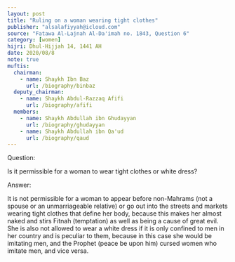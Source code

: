 ```yaml
---
layout: post
title: "Ruling on a woman wearing tight clothes"
publisher: "alsalafiyyah@icloud.com"
source: "Fatawa Al-Lajnah Al-Da'imah no. 1843, Question 6"
category: [women]
hijri: Dhul-Hijjah 14, 1441 AH
date: 2020/08/8
note: true
muftis:
  chairman: 
    - name: Shaykh Ibn Baz
      url: /biography/binbaz
  deputy_chairman:
    - name: Shaykh Abdul-Razzaq Afifi
      url: /biography/afifi
  members: 
    - name: Shaykh Abdullah ibn Ghudayyan
      url: /biography/ghudayyan
    - name: Shaykh Abdullah ibn Qa'ud
      url: /biography/qaud
---
```


Question: 

Is it permissible for a woman to wear tight clothes or white dress?

Answer: 

It is not permissible for a woman to appear before non-Mahrams (not a spouse or an unmarriageable relative) or go out into the streets and markets wearing tight clothes that define her body, because this makes her almost naked and stirs Fitnah (temptation) as well as being a cause of great evil. She is also not allowed to wear a white dress if it is only confined to men in her country and is peculiar to them, because in this case she would be imitating men, and the Prophet (peace be upon him) cursed women who imitate men, and vice versa. 
